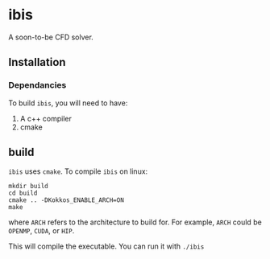# ibis
A soon-to-be CFD solver.

## Installation
### Dependancies
To build `ibis`, you will need to have:
  1. A c++ compiler
  2. cmake

## build
`ibis` uses `cmake`. To compile `ibis` on linux:

```
mkdir build
cd build
cmake .. -DKokkos_ENABLE_ARCH=ON
make
```

where `ARCH` refers to the architecture to build for. For example, `ARCH` could be `OPENMP`, `CUDA`, or `HIP`.

This will compile the executable. You can run it with `./ibis`
